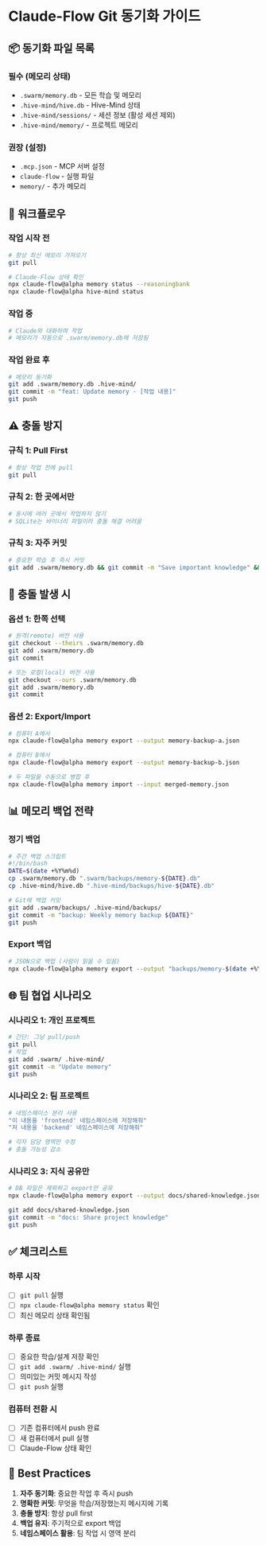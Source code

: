 # Claude-Flow Git 동기화 가이드

## 📦 동기화 파일 목록

### 필수 (메모리 상태)
- `.swarm/memory.db` - 모든 학습 및 메모리
- `.hive-mind/hive.db` - Hive-Mind 상태
- `.hive-mind/sessions/` - 세션 정보 (활성 세션 제외)
- `.hive-mind/memory/` - 프로젝트 메모리

### 권장 (설정)
- `.mcp.json` - MCP 서버 설정
- `claude-flow` - 실행 파일
- `memory/` - 추가 메모리

## 🔄 워크플로우

### 작업 시작 전
```bash
# 항상 최신 메모리 가져오기
git pull

# Claude-Flow 상태 확인
npx claude-flow@alpha memory status --reasoningbank
npx claude-flow@alpha hive-mind status
```

### 작업 중
```bash
# Claude와 대화하며 작업
# 메모리가 자동으로 .swarm/memory.db에 저장됨
```

### 작업 완료 후
```bash
# 메모리 동기화
git add .swarm/memory.db .hive-mind/
git commit -m "feat: Update memory - [작업 내용]"
git push
```

## ⚠️ 충돌 방지

### 규칙 1: Pull First
```bash
# 항상 작업 전에 pull
git pull
```

### 규칙 2: 한 곳에서만
```bash
# 동시에 여러 곳에서 작업하지 않기
# SQLite는 바이너리 파일이라 충돌 해결 어려움
```

### 규칙 3: 자주 커밋
```bash
# 중요한 학습 후 즉시 커밋
git add .swarm/memory.db && git commit -m "Save important knowledge" && git push
```

## 🔧 충돌 발생 시

### 옵션 1: 한쪽 선택
```bash
# 원격(remote) 버전 사용
git checkout --theirs .swarm/memory.db
git add .swarm/memory.db
git commit

# 또는 로컬(local) 버전 사용
git checkout --ours .swarm/memory.db
git add .swarm/memory.db
git commit
```

### 옵션 2: Export/Import
```bash
# 컴퓨터 A에서
npx claude-flow@alpha memory export --output memory-backup-a.json

# 컴퓨터 B에서
npx claude-flow@alpha memory export --output memory-backup-b.json

# 두 파일을 수동으로 병합 후
npx claude-flow@alpha memory import --input merged-memory.json
```

## 📊 메모리 백업 전략

### 정기 백업
```bash
# 주간 백업 스크립트
#!/bin/bash
DATE=$(date +%Y%m%d)
cp .swarm/memory.db ".swarm/backups/memory-${DATE}.db"
cp .hive-mind/hive.db ".hive-mind/backups/hive-${DATE}.db"

# Git에 백업 커밋
git add .swarm/backups/ .hive-mind/backups/
git commit -m "backup: Weekly memory backup ${DATE}"
git push
```

### Export 백업
```bash
# JSON으로 백업 (사람이 읽을 수 있음)
npx claude-flow@alpha memory export --output "backups/memory-$(date +%Y%m%d).json"
```

## 🌐 팀 협업 시나리오

### 시나리오 1: 개인 프로젝트
```bash
# 간단: 그냥 pull/push
git pull
# 작업
git add .swarm/ .hive-mind/
git commit -m "Update memory"
git push
```

### 시나리오 2: 팀 프로젝트
```bash
# 네임스페이스 분리 사용
"이 내용을 'frontend' 네임스페이스에 저장해줘"
"저 내용을 'backend' 네임스페이스에 저장해줘"

# 각자 담당 영역만 수정
# 충돌 가능성 감소
```

### 시나리오 3: 지식 공유만
```bash
# DB 파일은 제외하고 export만 공유
npx claude-flow@alpha memory export --output docs/shared-knowledge.json

git add docs/shared-knowledge.json
git commit -m "docs: Share project knowledge"
git push
```

## ✅ 체크리스트

### 하루 시작
- [ ] `git pull` 실행
- [ ] `npx claude-flow@alpha memory status` 확인
- [ ] 최신 메모리 상태 확인됨

### 하루 종료
- [ ] 중요한 학습/설계 저장 확인
- [ ] `git add .swarm/ .hive-mind/` 실행
- [ ] 의미있는 커밋 메시지 작성
- [ ] `git push` 실행

### 컴퓨터 전환 시
- [ ] 기존 컴퓨터에서 push 완료
- [ ] 새 컴퓨터에서 pull 실행
- [ ] Claude-Flow 상태 확인

## 🎯 Best Practices

1. **자주 동기화**: 중요한 작업 후 즉시 push
2. **명확한 커밋**: 무엇을 학습/저장했는지 메시지에 기록
3. **충돌 방지**: 항상 pull first
4. **백업 유지**: 주기적으로 export 백업
5. **네임스페이스 활용**: 팀 작업 시 영역 분리
